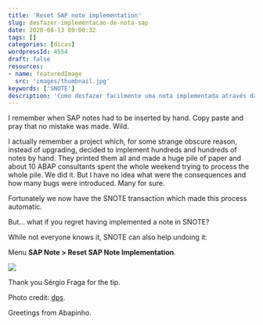 ```yaml
---
title: 'Reset SAP note implementation'
slug: desfazer-implementacao-de-nota-sap
date: 2020-08-13 09:00:32
tags: []
categories: [dicas]
wordpressId: 4554
draft: false
resources:
- name: featuredImage
  src: 'images/thumbnail.jpg'
keywords: ['SNOTE']
description: 'Como desfazer facilmente uma nota implementada através da transacção SNOTE utilizando a própria transacção SNOTE.'
---
```

I remember when SAP notes had to be inserted by hand. Copy paste and pray that no mistake was made. Wild.

I actually remember a project which, for some strange obscure reason, instead of upgrading, decided to implement hundreds and hundreds of notes by hand. They printed them all and made a huge pile of paper and about 10 ABAP consultants spent the whole weekend trying to process the whole pile. We did it. But I have no idea what were the consequences and how many bugs were introduced. Many for sure.

<!--more-->

Fortunately we now have the SNOTE transaction which made this process automatic.

But... what if you regret having implemented a note in SNOTE?

While not everyone knows it, SNOTE can also help undoing it:

Menu **SAP Note > Reset SAP Note Implementation**.

[![][1]][1]

Thank you Sérgio Fraga for the tip.

Photo credit: [dps][2].

Greetings from Abapinho.

   [1]: images/undo_sap_note.png
   [2]: https://visualhunt.co/a5/a0b96f2b
